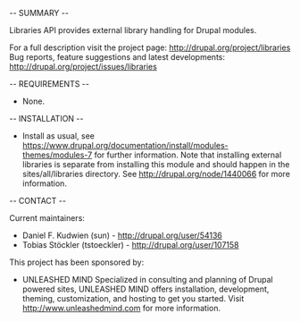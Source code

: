 
-- SUMMARY --

Libraries API provides external library handling for Drupal modules.

For a full description visit the project page:
  http://drupal.org/project/libraries
Bug reports, feature suggestions and latest developments:
  http://drupal.org/project/issues/libraries


-- REQUIREMENTS --

* None.


-- INSTALLATION --

* Install as usual, see
  https://www.drupal.org/documentation/install/modules-themes/modules-7 for
  further information. Note that installing external libraries is separate from
  installing this module and should happen in the sites/all/libraries directory.
  See http://drupal.org/node/1440066 for more information.


-- CONTACT --

Current maintainers:
* Daniel F. Kudwien (sun) - http://drupal.org/user/54136
* Tobias Stöckler (tstoeckler) - http://drupal.org/user/107158


This project has been sponsored by:
* UNLEASHED MIND
  Specialized in consulting and planning of Drupal powered sites, UNLEASHED
  MIND offers installation, development, theming, customization, and hosting
  to get you started. Visit http://www.unleashedmind.com for more information.


